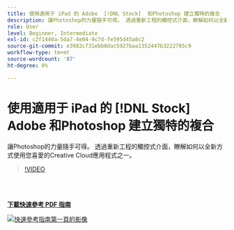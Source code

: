 ```yaml
---
title: 使用適用于 iPad 的 Adobe  [!DNL Stock]  和Photoshop 建立獨特的複合
description: 讓Photoshop的力量隨手可得。 透過重新工程的觸控式介面，瞭解如何以全新方式使用您喜愛的Creative Cloud應用程式之一
role: User
level: Beginner, Intermediate
exl-id: c2f1440a-5da7-4e04-9c7d-fe595d45a8c2
source-git-commit: e3982cf31ebb0dac5927baa1352447b3222785c9
workflow-type: tm+mt
source-wordcount: '87'
ht-degree: 0%

---
```


# 使用適用于 iPad 的 [!DNL Stock] Adobe 和Photoshop 建立獨特的複合

讓Photoshop的力量隨手可得。 透過重新工程的觸控式介面，瞭解如何以全新方式使用您喜愛的Creative Cloud應用程式之一。

>[!VIDEO](https://video.tv.adobe.com/v/331004?hidetitle=true)

<br> 

[**下載快速參考 PDF 指南**](../quick-reference/GettoknowPhotoshopontheiPad.pdf)

[![快速參考指南第一頁的影像](assets/GettoknowPhotoshopontheiPadPage1.png)](../quick-reference/GettoknowPhotoshopontheiPad.pdf)
